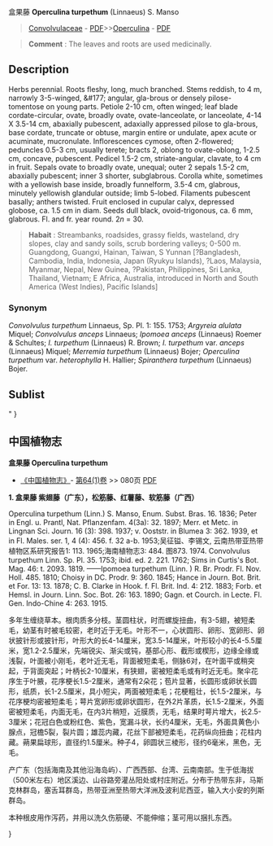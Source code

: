 盒果藤 **Operculina turpethum** (Linnaeus) S. Manso

> [Convolvulaceae](http://www.iplant.cn/info/Convolvulaceae?t=foc) - [PDF](http://www.iplant.cn/foc/pdf/Convolvulaceae.pdf)>>[Operculina](http://www.iplant.cn/info/Operculina?t=foc) - [PDF](http://www.iplant.cn/foc/pdf/Operculina.pdf)

> **Comment** : 
> The leaves and roots are used medicinally.

## Description

Herbs perennial. Roots fleshy, long, much branched. Stems reddish, to 4 m, narrowly 3-5-winged, &amp;#177; angular, gla-brous or densely pilose-tomentose on young parts. Petiole 2-10 cm, often winged; leaf blade cordate-circular, ovate, broadly ovate, ovate-lanceolate, or lanceolate, 4-14 X 3.5-14 cm, abaxially pubescent, adaxially appressed pilose to gla-brous, base cordate, truncate or obtuse, margin entire or undulate, apex acute or acuminate, mucronulate. Inflorescences cymose, often 2-flowered; peduncles 0.5-3 cm, usually terete; bracts 2, oblong to ovate-oblong, 1-2.5 cm, concave, pubescent. Pedicel 1.5-2 cm, striate-angular, clavate, to 4 cm in fruit. Sepals ovate to broadly ovate, unequal; outer 2 sepals 1.5-2 cm, abaxially pubescent; inner 3 shorter, subglabrous. Corolla white, sometimes with a yellowish base inside, broadly funnelform, 3.5-4 cm, glabrous, minutely yellowish glandular outside; limb 5-lobed. Filaments pubescent basally; anthers twisted. Fruit enclosed in cupular calyx, depressed globose, ca. 1.5 cm in diam. Seeds dull black, ovoid-trigonous, ca. 6 mm, glabrous. Fl. and fr. year round. 2*n* = 30.

> **Habait** : 
> Streambanks, roadsides, grassy fields, wasteland, dry slopes, clay and sandy soils, scrub bordering valleys; 0-500 m. Guangdong, Guangxi, Hainan, Taiwan, S Yunnan [?Bangladesh, Cambodia, India, Indonesia, Japan (Ryukyu Islands), ?Laos, Malaysia, Myanmar, Nepal, New Guinea, ?Pakistan, Philippines, Sri Lanka, Thailand, Vietnam; E Africa, Australia, introduced in North and South America (West Indies), Pacific Islands]

### Synonym
*Convolvulus turpethum* Linnaeus, Sp. Pl. 1: 155. 1753; *Argyreia alulata* Miquel; *Convolvulus anceps* Linnaeus; *Ipomoea anceps* (Linnaeus) Roemer & Schultes; *I. turpethum* (Linnaeus) R. Brown; *I. turpethum* var. *anceps* (Linnaeus) Miquel; *Merremia turpethum* (Linnaeus) Bojer; *Operculina turpethum* var. *heterophylla* H. Hallier; *Spiranthera turpethum* (Linnaeus) Bojer.

## Sublist
"
}
## 中国植物志

**盒果藤 Operculina turpethum**

* [《中国植物志》](http://www.iplant.cn/frps)- [第64(1)卷](http://www.iplant.cn/frps/vol/64(1)) >> 080页 [PDF](http://www.iplant.cn/frps/pdf/64(1)/080.pdf)

**1. 盒果藤 紫翅藤（广东），松筋藤、红薯藤、软筋藤（广西）**

Operculina turpethum (Linn.) S. Manso, Enum. Subst. Bras. 16. 1836; Peter in Engl. u. Prantl, Nat. Pflanzenfam. 4(3a): 32. 1897; Merr. et Metc. in Lingnan Sci. Journ. 16 (3): 398. 1937; v. Ooststr. in Blumea 3: 362. 1939, et in Fl. Males. ser. 1, 4 (4): 456. f. 32 a-b. 1953;吴征镒、李锡文, 云南热带亚热带植物区系研究报告1: 113. 1965;海南植物志3: 484. 图873. 1974. Convolvulus turpethum Linn. Sp. Pl. 35. 1753; ibid. ed. 2. 221. 1762; Sims in Curtis's Bot. Mag. 46: t. 2093. 1819. ——Ipomoea turpethum (Linn. ) R. Br. Prodr. Fl. Nov. Holl. 485. 1810; Choisy in DC. Prodr. 9: 360. 1845; Hance in Journ. Bot. Brit. et For. 13: 13. 1878; C. B. Clarke in Hook. f. Fl. Brit. Ind. 4: 212. 1883; Forb. et Hemsl. in Journ. Linn. Soc. Bot. 26: 163. 1890; Gagn. et Courch. in Lecte. Fl. Gen. Indo-Chine 4: 263. 1915.

多年生缠绕草本。根肉质多分枝。茎圆柱状，时而螺旋扭曲，有3-5翅，被短柔毛，幼茎有时被毛较密，老时近于无毛。叶形不一，心状圆形、卵形、宽卵形、卵状披针形或披针形，叶形大的长4-14厘米，宽3.5-14厘米，叶形较小的长4-5.5厘米，宽1.2-2.5厘米，先端锐尖、渐尖或钝，基部心形、截形或楔形，边缘全缘或浅裂，叶面被小刚毛，老叶近无毛，背面被短柔毛，侧脉6对，在叶面平或稍突起，于背面突起；叶柄长2-10厘米，有狭翅，密被短柔毛或有时近无毛。聚伞花序生于叶腋，花序梗长1.5-2厘米，通常有2朵花；苞片显著，长圆形或卵状长圆形，纸质，长1-2.5厘米，具小短尖，两面被短柔毛；花梗粗壮，长1.5-2厘米，与花序梗均密被短柔毛；萼片宽卵形或卵状圆形，在外2片革质，长1.5-2厘米，外面密被短柔毛，内面无毛，在内3片稍短，近膜质，无毛，结果时萼片增大，长2.5-3厘米；花冠白色或粉红色、紫色，宽漏斗状，长约4厘米，无毛，外面具黄色小腺点，冠檐5裂，裂片圆；雄蕊内藏，花丝下部被短柔毛，花药纵向扭曲；花柱内藏。蒴果扁球形，直径约1.5厘米。种子4，卵圆状三棱形，径约6毫米，黑色，无毛。

产广东（包括海南及其他沿海岛屿）、广西西部、台湾、云南南部。生于低海拔（500米左右）地区溪边、山谷路旁灌丛阳处或村庄附近。分布于热带东非，马斯克林群岛，塞舌耳群岛，热带亚洲至热带大洋洲及波利尼西亚，输入大小安的列斯群岛。

本种根皮用作泻药，并用以洗久伤筋硬、不能伸缩；茎可用以捆扎东西。

}